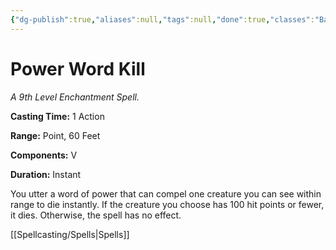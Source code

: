 ```yaml
---
{"dg-publish":true,"aliases":null,"tags":null,"done":true,"classes":"Bard, Sorcerer, Warlock, Wizard,","spellLevel":9,"school":"Enchantment","source":"PHB","permalink":"/spells/power-word-kill/","dgHomeLink":false,"dgPassFrontmatter":true}
---
```


# Power Word Kill
*A 9th Level Enchantment Spell.*

**Casting Time:** 1 Action

**Range:** Point, 60 Feet

**Components:** V 

**Duration:** Instant

You utter a word of power that can compel one creature you can see within range to die instantly. If the creature you choose has 100 hit points or fewer, it dies. Otherwise, the spell has no effect.

[[Spellcasting/Spells|Spells]]